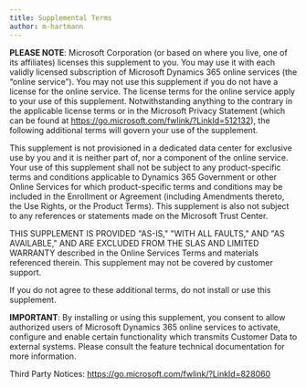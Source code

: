 ```yaml
---
title: Supplemental Terms
author: m-hartmann
---
```


**PLEASE NOTE**: Microsoft Corporation (or based on where you live, one of its
affiliates) licenses this supplement to you. You may use it with each validly
licensed subscription of Microsoft Dynamics 365 online services (the “online
service”). You may not use this supplement if you do not have a license for the
online service. The license terms for the online service apply to your use of
this supplement. Notwithstanding anything to the contrary in the applicable
license terms or in the Microsoft Privacy Statement (which can be found at
<https://go.microsoft.com/fwlink/?LinkId=512132>), the following additional terms
will govern your use of the supplement.

This supplement is not provisioned in a dedicated data center for exclusive use
by you and it is neither part of, nor a component of the online service. Your
use of this supplement shall not be subject to any product-specific terms and
conditions applicable to Dynamics 365 Government or other Online Services for
which product-specific terms and conditions may be included in the Enrollment or
Agreement (including Amendments thereto, the Use Rights, or the Product Terms).
This supplement is also not subject to any references or statements made on the
Microsoft Trust Center.

THIS SUPPLEMENT IS PROVIDED "AS-IS," "WITH ALL FAULTS," AND "AS AVAILABLE," AND
ARE EXCLUDED FROM THE SLAS AND LIMITED WARRANTY described in the Online Services
Terms and materials referenced therein. This supplement may not be covered by
customer support.

If you do not agree to these additional terms, do not install or use this
supplement.

**IMPORTANT**: By installing or using this supplement, you consent to allow
authorized users of Microsoft Dynamics 365 online services to activate,
configure and enable certain functionality which transmits Customer Data to
external systems. Please consult the feature technical documentation for more
information.

Third Party Notices: <https://go.microsoft.com/fwlink/?LinkId=828060>
